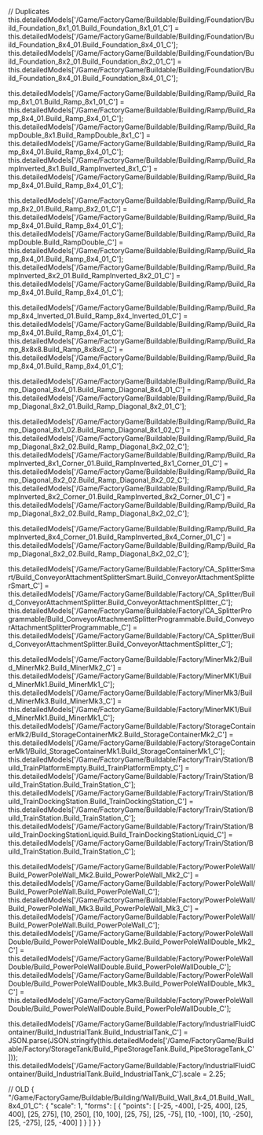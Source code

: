 // Duplicates
this.detailedModels['/Game/FactoryGame/Buildable/Building/Foundation/Build_Foundation_8x1_01.Build_Foundation_8x1_01_C']                                                        = this.detailedModels['/Game/FactoryGame/Buildable/Building/Foundation/Build_Foundation_8x4_01.Build_Foundation_8x4_01_C'];
this.detailedModels['/Game/FactoryGame/Buildable/Building/Foundation/Build_Foundation_8x2_01.Build_Foundation_8x2_01_C']                                                        = this.detailedModels['/Game/FactoryGame/Buildable/Building/Foundation/Build_Foundation_8x4_01.Build_Foundation_8x4_01_C'];

this.detailedModels['/Game/FactoryGame/Buildable/Building/Ramp/Build_Ramp_8x1_01.Build_Ramp_8x1_01_C']                                                                          = this.detailedModels['/Game/FactoryGame/Buildable/Building/Ramp/Build_Ramp_8x4_01.Build_Ramp_8x4_01_C'];
this.detailedModels['/Game/FactoryGame/Buildable/Building/Ramp/Build_RampDouble_8x1.Build_RampDouble_8x1_C']                                                                    = this.detailedModels['/Game/FactoryGame/Buildable/Building/Ramp/Build_Ramp_8x4_01.Build_Ramp_8x4_01_C'];
this.detailedModels['/Game/FactoryGame/Buildable/Building/Ramp/Build_RampInverted_8x1.Build_RampInverted_8x1_C']                                                                = this.detailedModels['/Game/FactoryGame/Buildable/Building/Ramp/Build_Ramp_8x4_01.Build_Ramp_8x4_01_C'];

this.detailedModels['/Game/FactoryGame/Buildable/Building/Ramp/Build_Ramp_8x2_01.Build_Ramp_8x2_01_C']                                                                          = this.detailedModels['/Game/FactoryGame/Buildable/Building/Ramp/Build_Ramp_8x4_01.Build_Ramp_8x4_01_C'];
this.detailedModels['/Game/FactoryGame/Buildable/Building/Ramp/Build_RampDouble.Build_RampDouble_C']                                                                            = this.detailedModels['/Game/FactoryGame/Buildable/Building/Ramp/Build_Ramp_8x4_01.Build_Ramp_8x4_01_C'];
this.detailedModels['/Game/FactoryGame/Buildable/Building/Ramp/Build_RampInverted_8x2_01.Build_RampInverted_8x2_01_C']                                                          = this.detailedModels['/Game/FactoryGame/Buildable/Building/Ramp/Build_Ramp_8x4_01.Build_Ramp_8x4_01_C'];

this.detailedModels['/Game/FactoryGame/Buildable/Building/Ramp/Build_Ramp_8x4_Inverted_01.Build_Ramp_8x4_Inverted_01_C']                                                        = this.detailedModels['/Game/FactoryGame/Buildable/Building/Ramp/Build_Ramp_8x4_01.Build_Ramp_8x4_01_C'];
this.detailedModels['/Game/FactoryGame/Buildable/Building/Ramp/Build_Ramp_8x8x8.Build_Ramp_8x8x8_C']                                                                            = this.detailedModels['/Game/FactoryGame/Buildable/Building/Ramp/Build_Ramp_8x4_01.Build_Ramp_8x4_01_C'];

this.detailedModels['/Game/FactoryGame/Buildable/Building/Ramp/Build_Ramp_Diagonal_8x4_01.Build_Ramp_Diagonal_8x4_01_C']                                                        = this.detailedModels['/Game/FactoryGame/Buildable/Building/Ramp/Build_Ramp_Diagonal_8x2_01.Build_Ramp_Diagonal_8x2_01_C'];

this.detailedModels['/Game/FactoryGame/Buildable/Building/Ramp/Build_Ramp_Diagonal_8x1_02.Build_Ramp_Diagonal_8x1_02_C']                                                        = this.detailedModels['/Game/FactoryGame/Buildable/Building/Ramp/Build_Ramp_Diagonal_8x2_02.Build_Ramp_Diagonal_8x2_02_C'];
this.detailedModels['/Game/FactoryGame/Buildable/Building/Ramp/Build_RampInverted_8x1_Corner_01.Build_RampInverted_8x1_Corner_01_C']                                            = this.detailedModels['/Game/FactoryGame/Buildable/Building/Ramp/Build_Ramp_Diagonal_8x2_02.Build_Ramp_Diagonal_8x2_02_C'];
this.detailedModels['/Game/FactoryGame/Buildable/Building/Ramp/Build_RampInverted_8x2_Corner_01.Build_RampInverted_8x2_Corner_01_C']                                            = this.detailedModels['/Game/FactoryGame/Buildable/Building/Ramp/Build_Ramp_Diagonal_8x2_02.Build_Ramp_Diagonal_8x2_02_C'];

this.detailedModels['/Game/FactoryGame/Buildable/Building/Ramp/Build_RampInverted_8x4_Corner_01.Build_RampInverted_8x4_Corner_01_C']                                            = this.detailedModels['/Game/FactoryGame/Buildable/Building/Ramp/Build_Ramp_Diagonal_8x2_02.Build_Ramp_Diagonal_8x2_02_C'];

this.detailedModels['/Game/FactoryGame/Buildable/Factory/CA_SplitterSmart/Build_ConveyorAttachmentSplitterSmart.Build_ConveyorAttachmentSplitterSmart_C']                       = this.detailedModels['/Game/FactoryGame/Buildable/Factory/CA_Splitter/Build_ConveyorAttachmentSplitter.Build_ConveyorAttachmentSplitter_C'];
this.detailedModels['/Game/FactoryGame/Buildable/Factory/CA_SplitterProgrammable/Build_ConveyorAttachmentSplitterProgrammable.Build_ConveyorAttachmentSplitterProgrammable_C']  = this.detailedModels['/Game/FactoryGame/Buildable/Factory/CA_Splitter/Build_ConveyorAttachmentSplitter.Build_ConveyorAttachmentSplitter_C'];

this.detailedModels['/Game/FactoryGame/Buildable/Factory/MinerMk2/Build_MinerMk2.Build_MinerMk2_C']                                                                             = this.detailedModels['/Game/FactoryGame/Buildable/Factory/MinerMK1/Build_MinerMk1.Build_MinerMk1_C'];
this.detailedModels['/Game/FactoryGame/Buildable/Factory/MinerMk3/Build_MinerMk3.Build_MinerMk3_C']                                                                             = this.detailedModels['/Game/FactoryGame/Buildable/Factory/MinerMK1/Build_MinerMk1.Build_MinerMk1_C'];
this.detailedModels['/Game/FactoryGame/Buildable/Factory/StorageContainerMk2/Build_StorageContainerMk2.Build_StorageContainerMk2_C']                                            = this.detailedModels['/Game/FactoryGame/Buildable/Factory/StorageContainerMk1/Build_StorageContainerMk1.Build_StorageContainerMk1_C'];
this.detailedModels['/Game/FactoryGame/Buildable/Factory/Train/Station/Build_TrainPlatformEmpty.Build_TrainPlatformEmpty_C']                                                    = this.detailedModels['/Game/FactoryGame/Buildable/Factory/Train/Station/Build_TrainStation.Build_TrainStation_C'];
this.detailedModels['/Game/FactoryGame/Buildable/Factory/Train/Station/Build_TrainDockingStation.Build_TrainDockingStation_C']                                                  = this.detailedModels['/Game/FactoryGame/Buildable/Factory/Train/Station/Build_TrainStation.Build_TrainStation_C'];
this.detailedModels['/Game/FactoryGame/Buildable/Factory/Train/Station/Build_TrainDockingStationLiquid.Build_TrainDockingStationLiquid_C']                                      = this.detailedModels['/Game/FactoryGame/Buildable/Factory/Train/Station/Build_TrainStation.Build_TrainStation_C'];

this.detailedModels['/Game/FactoryGame/Buildable/Factory/PowerPoleWall/Build_PowerPoleWall_Mk2.Build_PowerPoleWall_Mk2_C']                                                      = this.detailedModels['/Game/FactoryGame/Buildable/Factory/PowerPoleWall/Build_PowerPoleWall.Build_PowerPoleWall_C'];
this.detailedModels['/Game/FactoryGame/Buildable/Factory/PowerPoleWall/Build_PowerPoleWall_Mk3.Build_PowerPoleWall_Mk3_C']                                                      = this.detailedModels['/Game/FactoryGame/Buildable/Factory/PowerPoleWall/Build_PowerPoleWall.Build_PowerPoleWall_C'];
this.detailedModels['/Game/FactoryGame/Buildable/Factory/PowerPoleWallDouble/Build_PowerPoleWallDouble_Mk2.Build_PowerPoleWallDouble_Mk2_C']                                    = this.detailedModels['/Game/FactoryGame/Buildable/Factory/PowerPoleWallDouble/Build_PowerPoleWallDouble.Build_PowerPoleWallDouble_C'];
this.detailedModels['/Game/FactoryGame/Buildable/Factory/PowerPoleWallDouble/Build_PowerPoleWallDouble_Mk3.Build_PowerPoleWallDouble_Mk3_C']                                    = this.detailedModels['/Game/FactoryGame/Buildable/Factory/PowerPoleWallDouble/Build_PowerPoleWallDouble.Build_PowerPoleWallDouble_C'];

this.detailedModels['/Game/FactoryGame/Buildable/Factory/IndustrialFluidContainer/Build_IndustrialTank.Build_IndustrialTank_C']                                                 = JSON.parse(JSON.stringify(this.detailedModels['/Game/FactoryGame/Buildable/Factory/StorageTank/Build_PipeStorageTank.Build_PipeStorageTank_C']));
this.detailedModels['/Game/FactoryGame/Buildable/Factory/IndustrialFluidContainer/Build_IndustrialTank.Build_IndustrialTank_C'].scale                                           = 2.25;


// OLD
{
    "/Game/FactoryGame/Buildable/Building/Wall/Build_Wall_8x4_01.Build_Wall_8x4_01_C": {
        "scale": 1,
        "forms": [
            {
                "points": [
                    [-25, -400], [-25, 400], [25, 400],
                    [25, 275], [10, 250], [10, 100], [25, 75], [25, -75], [10, -100], [10, -250], [25, -275],  [25, -400]
                ]
            }
        ]
    }
}
